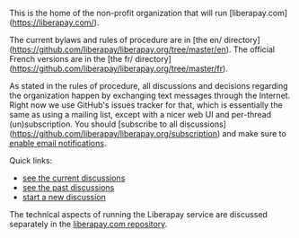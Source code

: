 This is the home of the non-profit organization that will run [liberapay.com]
(https://liberapay.com/).

The current bylaws and rules of procedure are in [the en/ directory]
(https://github.com/liberapay/liberapay.org/tree/master/en). The official
French versions are in the [the fr/ directory]
(https://github.com/liberapay/liberapay.org/tree/master/fr).

As stated in the rules of procedure, all discussions and decisions regarding
the organization happen by exchanging text messages through the Internet.
Right now we use GitHub's issues tracker for that, which is essentially the
same as using a mailing list, except with a nicer web UI and per-thread
(un)subscription. You should [subscribe to all discussions]
(https://github.com/liberapay/liberapay.org/subscription) and make sure to
[enable email notifications](https://github.com/settings/notifications).

Quick links:

- [see the current discussions](https://github.com/liberapay/liberapay.org/issues?q=is%3Aopen)
- [see the past discussions](https://github.com/liberapay/liberapay.org/issues?q=is%3Aclosed)
- [start a new discussion](https://github.com/liberapay/liberapay.org/issues/new)

The technical aspects of running the Liberapay service are discussed separately
in the [liberapay.com repository](https://github.com/liberapay/liberapay.com).

